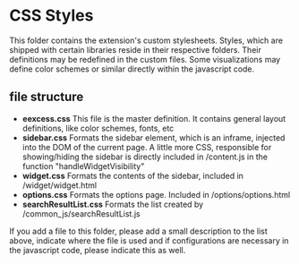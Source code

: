 CSS Styles
==========

This folder contains the extension's custom stylesheets. Styles, which are shipped with certain libraries reside in their respective folders. Their definitions may be redefined in the custom files.
Some visualizations may define color schemes or similar directly within the javascript code.

file structure
-----------------
* **eexcess.css** This file is the master definition. It contains general layout definitions, like color schemes, fonts, etc
* **sidebar.css** Formats the sidebar element, which is an inframe, injected into the DOM of the current page. A little more CSS, responsible for showing/hiding the sidebar is directly included in /content.js in the function "handleWidgetVisibility"
* **widget.css** Formats the contents of the sidebar, included in /widget/widget.html
* **options.css** Formats the options page. Included in /options/options.html
* **searchResultList.css** Formats the list created by /common_js/searchResultList.js

If you add a file to this folder, please add a small description to the list above, indicate where the file is used and if configurations are necessary in the javascript code, please indicate this as well.